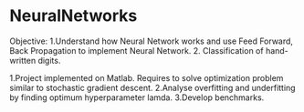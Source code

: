 NeuralNetworks
=============

Objective: 1.Understand how Neural Network works and use Feed Forward, Back Propagation to implement Neural Network.
2. Classification of hand-written digits.

1.Project implemented on Matlab. Requires to solve optimization problem similar to stochastic gradient descent.
2.Analyse overfitting and underfitting by finding optimum hyperparameter lamda.
3.Develop benchmarks.
